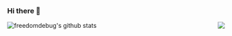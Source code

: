 ### Hi there 👋
![freedomdebug's github stats](https://github-readme-stats.vercel.app/api?username=freedomdebug&theme=radical) 
<img align="right" src="https://github-readme-stats.vercel.app/api/top-langs/?username=ThinkingThigh&hide_border=true">
<!--
**freedomdebug/freedomdebug** is a ✨ _special_ ✨ repository because its `README.md` (this file) appears on your GitHub profile.

Here are some ideas to get you started:

- 🔭 I’m currently working on ...
- 🌱 I’m currently learning ...
- 👯 I’m looking to collaborate on ...
- 🤔 I’m looking for help with ...
- 💬 Ask me about ...
- 📫 How to reach me: ...
- 😄 Pronouns: ...
- ⚡ Fun fact: ...
-->
